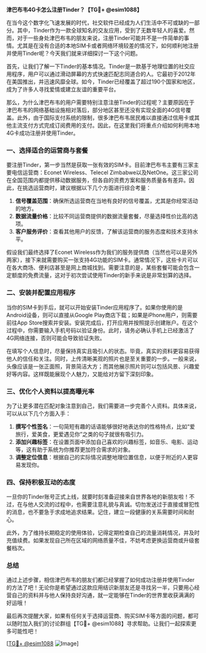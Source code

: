 **津巴布韦4G卡怎么注册Tinder？【TG💪+ @esim1088】**

在当今这个数字化飞速发展的时代，社交软件已经成为人们生活中不可或缺的一部分。其中，Tinder作为一款全球知名的交友应用，受到了无数年轻人的喜爱。然而，对于一些身处津巴布韦的朋友来说，注册Tinder可能并不是一件简单的事情。尤其是在没有合适的本地SIM卡或者网络环境较差的情况下，如何顺利地注册并使用Tinder呢？今天我们就来详细探讨一下这个问题。

首先，让我们了解一下Tinder的基本情况。Tinder是一款基于地理位置的社交应用程序，用户可以通过滑动屏幕的方式快速匹配志同道合的人。它最初于2012年在美国推出，并迅速风靡全球。如今，Tinder已经覆盖了超过190个国家和地区，成为了许多人寻找爱情或建立友谊的重要平台。

那么，为什么津巴布韦的用户需要特别注意注册Tinder的过程呢？主要原因在于津巴布韦的网络基础设施相对落后，部分地区甚至还没有实现全面的4G信号覆盖。此外，由于国际支付系统的限制，很多津巴布韦居民难以直接通过信用卡或其他主流支付方式完成订阅费用的支付。因此，在这里我们将重点介绍如何利用本地4G卡成功注册并使用Tinder。

### 一、选择适合的运营商与套餐

要注册Tinder，第一步当然是获取一张有效的SIM卡。目前津巴布韦主要有三家主要电信运营商：Econet Wireless、Telecel Zimbabwe以及NetOne。这三家公司在全国范围内都提供移动数据服务，但各自的资费方案和服务质量各有差异。因此，在挑选运营商时，建议根据以下几个方面进行综合考量：

1. **信号覆盖范围**：确保所选运营商在当地有良好的信号覆盖，尤其是你经常活动的地方。
2. **数据流量价格**：比较不同运营商提供的数据流量套餐，尽量选择性价比高的选项。
3. **客户服务评价**：查看其他用户的反馈，了解该运营商的服务态度和技术支持水平。

假设我们最终选择了Econet Wireless作为我们的服务提供商（当然也可以是另外两家），接下来就需要购买一张支持4G功能的SIM卡。通常情况下，这些卡片可以在各大商场、便利店甚至是网上商城找到。需要注意的是，某些套餐可能会包含一定额度的免费流量，这对于初次尝试使用Tinder的新手来说是非常划算的选择。

### 二、安装并配置应用程序

当你的SIM卡到手后，就可以开始安装Tinder应用程序了。如果你使用的是Android设备，则可以直接从Google Play商店下载；如果是iPhone用户，则需要前往App Store搜索并安装。安装完成后，打开应用并按照提示创建账户。在这个过程中，你需要输入手机号码以验证身份。此时，请务必确认手机上已经激活了4G网络连接，否则可能会导致验证失败。

在填写个人信息时，尽量保持真实且吸引人的状态。毕竟，真实的资料更容易获得他人的信任和关注。同时，上传清晰美观的照片也是至关重要的一步。一般来说，头像应该是一张正面照，背景简洁大方；而其他展示照片则可以包括风景、兴趣爱好等内容。这样既能展现个人魅力，又能给对方留下深刻印象。

### 三、优化个人资料以提高曝光率

为了让更多潜在匹配对象注意到自己，我们需要进一步完善个人资料。具体来说，可以从以下几个方面入手：

1. **撰写个性签名**：一句简短有趣的话语能够很好地表达你的性格特点，比如“爱旅行，爱美食，更爱遇见你”之类的句子就很有吸引力。
2. **添加兴趣标签**：在设置页面中添加自己喜欢的兴趣标签，如音乐、电影、运动等，这有助于系统为你推荐更加符合需求的对象。
3. **调整定位信息**：根据自己的实际情况调整地理位置信息，以便于附近的人更容易发现你。

### 四、保持积极互动的态度

一旦你的Tinder账号正式上线，就要时刻准备迎接来自世界各地的新朋友啦！不过，在与他人交流的过程中，也需要注意礼貌与真诚。切勿发送过于直接或冒犯性的消息，也不要急于求成地追求结果。记住，建立一段健康的关系需要时间和耐心。

此外，为了维持长期稳定的使用体验，记得定期检查自己的流量消耗情况，并及时充值续费。如果发现自己所在区域的网络质量不佳，不妨考虑更换运营商或升级套餐档次。

### 总结

通过上述步骤，相信津巴布韦的朋友们都已经掌握了如何成功注册并使用Tinder的方法了吧！无论你是希望通过这款应用结识新朋友还是寻找另一半，只要用心经营自己的资料并与他人保持良好沟通，就一定能够在Tinder的世界里收获满满的好运哦！

最后再次提醒大家，如果有任何关于选择运营商、购买SIM卡等方面的问题，都可以随时加入我们的讨论群组【TG💪+ @esim1088】寻求帮助。让我们一起探索更多可能性吧！

[[TG💪+ @esim1088](https://t.me/s/esim1088) ![Image](https://i.postimg.cc/4NQfJmqS/Snipaste-2025-05-13-00-14-12.png)]